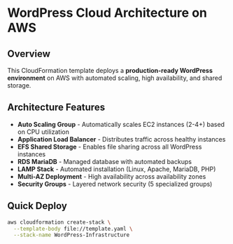 # WordPress Cloud Architecture on AWS

## Overview
This CloudFormation template deploys a **production-ready WordPress environment** on AWS with automated scaling, high availability, and shared storage.

## Architecture Features
- **Auto Scaling Group** - Automatically scales EC2 instances (2-4+) based on CPU utilization
- **Application Load Balancer** - Distributes traffic across healthy instances
- **EFS Shared Storage** - Enables file sharing across all WordPress instances
- **RDS MariaDB** - Managed database with automated backups
- **LAMP Stack** - Automated installation (Linux, Apache, MariaDB, PHP)
- **Multi-AZ Deployment** - High availability across availability zones
- **Security Groups** - Layered network security (5 specialized groups)

## Quick Deploy
```bash
aws cloudformation create-stack \
  --template-body file://template.yaml \
  --stack-name WordPress-Infrastructure
```

